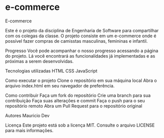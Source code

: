 # e-commerce
E-commerce

Este é o projeto da disciplina de Engenharia de Software para compartilhar com os colegas da classe. O projeto consiste em um e-commerce onde é possível fazer compras de camisstas masculinas, femininas e infantil.

Progresso
Você pode acompanhar o nosso progresso acessando a página do projeto. Lá você encontrará as funcionalidades já implementadas e as próximas a serem desenvolvidas.

Tecnologias utilizadas
HTML
CSS
JavaScript

Como executar o projeto
Clone o repositório em sua máquina local
Abra o arquivo index.html em seu navegador de preferência.

Como contribuir
Faça um fork do repositório
Crie uma branch para sua contribuição
Faça suas alterações e commit
Faça o push para o seu repositório remoto
Abra um Pull Request para o repositório original

Autores
Mauricio Dev

Licença
Este projeto está sob a licença MIT. Consulte o arquivo LICENSE para mais informações.
